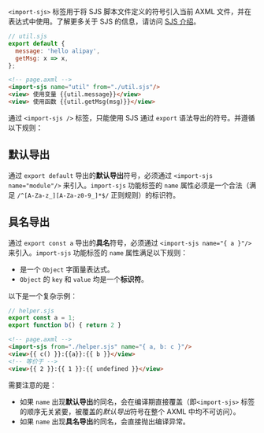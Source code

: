 `<import-sjs>` 标签用于将 SJS 脚本文件定义的符号引入当前 AXML 文件，并在表达式中使用。了解更多关于 SJS 的信息，请访问 [SJS 介绍](https://opendocs.alipay.com/mini/framework/sjs)。

```javascript
// util.sjs
export default {
  message: 'hello alipay',
  getMsg: x => x,
};
```

```html
<!-- page.axml -->
<import-sjs name="util" from="./util.sjs"/>
<view> 使用变量 {{util.message}}</view>
<view> 使用函数 {{util.getMsg(msg)}}</view>
```

通过 `<import-sjs />` 标签，只能使用 SJS 通过 `export` 语法导出的符号。并遵循以下规则：

## 默认导出
通过 `export default` 导出的**默认导出**符号，必须通过 `<import-sjs name="module"/>` 来引入。`import-sjs` 功能标签的 `name` 属性必须是一个合法（满足 `/^[A-Za-z_][A-Za-z0-9_]*$/` 正则规则）的标识符。

## 具名导出
通过 `export const a` 导出的**具名**符号，必须通过 `<import-sjs name="{ a }"/>` 来引入。`import-sjs` 功能标签的 `name` 属性满足以下规则：

- 是一个 `Object` 字面量表达式。
- `Object` 的 `key` 和 `value` 均是一个**标识符**。

以下是一个复杂示例：

```javascript
// helper.sjs
export const a = 1;
export function b() { return 2 }
```

```html
<!-- page.axml -->
<import-sjs from="./helper.sjs" name="{ a, b: c }"/>
<view>{{ c() }}:{{a}}:{{ b }}</view>
<!-- 等价于 -->
<view>{{ 2 }}:{{ 1 }}:{{ undefined }}</view>
```

需要注意的是：

- 如果 `name` 出现**默认导出**的同名，会在编译期直接覆盖（即`<import-sjs>` 标签的顺序无关紧要，被覆盖的*默认导出*符号在整个 AXML 中均不可访问）。
- 如果 `name` 出现**具名导出**的同名，会直接抛出编译异常。
